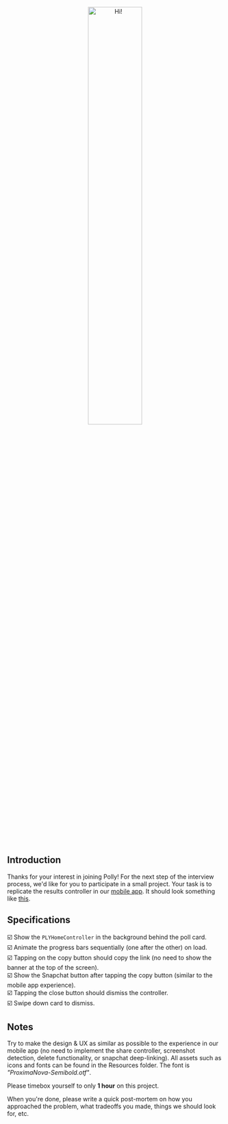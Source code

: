 <p align="center">
  <img src="https://i.imgur.com/9HwWvWa.png" width="50%" height="50%" alt="Hi!"/>
</p>

## Introduction

Thanks for your interest in joining Polly! For the next step of the interview process, we'd like for you to participate in a small project. Your task is to replicate the results controller in our [mobile app](https://itunes.apple.com/app/apple-store/id1270872745?mt=8). It should look something like [this](https://i.imgur.com/DfJfvPo.png).

## Specifications

☑️ Show the `PLYHomeController` in the background behind the poll card.  
☑️ Animate the progress bars sequentially (one after the other) on load.  
☑️ Tapping on the copy button should copy the link (no need to show the banner at the top of the screen).  
☑️ Show the Snapchat button after tapping the copy button (similar to the mobile app experience).   
☑️ Tapping the close button should dismiss the controller.   
☑️ Swipe down card to dismiss.  


## Notes

Try to make the design & UX as similar as possible to the experience in our mobile app (no need to implement the share controller, screenshot detection, delete functionality, or snapchat deep-linking). All assets such as icons and fonts can be found in the Resources folder. The font is *"ProximaNova-Semibold.otf"*.

Please timebox yourself to only **1 hour** on this project.

When you're done, please write a quick post-mortem on how you approached the problem, what tradeoffs you made, things we should look for, etc.
